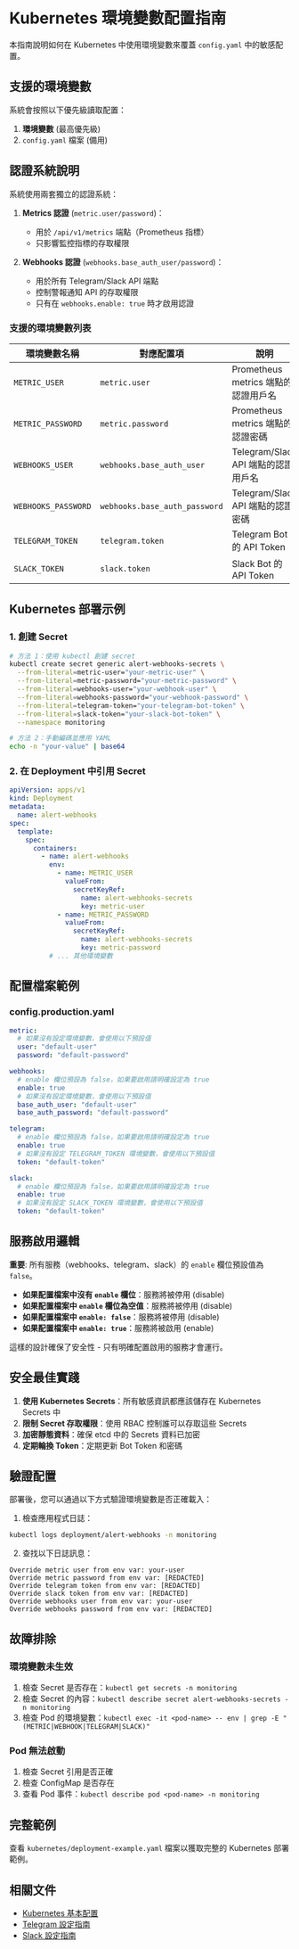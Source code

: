 # Kubernetes 環境變數配置指南

本指南說明如何在 Kubernetes 中使用環境變數來覆蓋 `config.yaml` 中的敏感配置。

## 支援的環境變數

系統會按照以下優先級讀取配置：

1. **環境變數** (最高優先級)
2. `config.yaml` 檔案 (備用)

## 認證系統說明

系統使用兩套獨立的認證系統：

1. **Metrics 認證** (`metric.user/password`)：
   - 用於 `/api/v1/metrics` 端點（Prometheus 指標）
   - 只影響監控指標的存取權限

2. **Webhooks 認證** (`webhooks.base_auth_user/password`)：
   - 用於所有 Telegram/Slack API 端點
   - 控制警報通知 API 的存取權限
   - 只有在 `webhooks.enable: true` 時才啟用認證

### 支援的環境變數列表

| 環境變數名稱        | 對應配置項                    | 說明                                    |
| ------------------- | ----------------------------- | --------------------------------------- |
| `METRIC_USER`       | `metric.user`                 | Prometheus metrics 端點的認證用戶名     |
| `METRIC_PASSWORD`   | `metric.password`             | Prometheus metrics 端點的認證密碼       |
| `WEBHOOKS_USER`     | `webhooks.base_auth_user`     | Telegram/Slack API 端點的認證用戶名     |
| `WEBHOOKS_PASSWORD` | `webhooks.base_auth_password` | Telegram/Slack API 端點的認證密碼       |
| `TELEGRAM_TOKEN`    | `telegram.token`              | Telegram Bot 的 API Token               |
| `SLACK_TOKEN`       | `slack.token`                 | Slack Bot 的 API Token                  |

## Kubernetes 部署示例

### 1. 創建 Secret

```bash
# 方法 1：使用 kubectl 創建 secret
kubectl create secret generic alert-webhooks-secrets \
  --from-literal=metric-user="your-metric-user" \
  --from-literal=metric-password="your-metric-password" \
  --from-literal=webhooks-user="your-webhook-user" \
  --from-literal=webhooks-password="your-webhook-password" \
  --from-literal=telegram-token="your-telegram-bot-token" \
  --from-literal=slack-token="your-slack-bot-token" \
  --namespace monitoring

# 方法 2：手動編碼並應用 YAML
echo -n "your-value" | base64
```

### 2. 在 Deployment 中引用 Secret

```yaml
apiVersion: apps/v1
kind: Deployment
metadata:
  name: alert-webhooks
spec:
  template:
    spec:
      containers:
        - name: alert-webhooks
          env:
            - name: METRIC_USER
              valueFrom:
                secretKeyRef:
                  name: alert-webhooks-secrets
                  key: metric-user
            - name: METRIC_PASSWORD
              valueFrom:
                secretKeyRef:
                  name: alert-webhooks-secrets
                  key: metric-password
          # ... 其他環境變數
```

## 配置檔案範例

### config.production.yaml

```yaml
metric:
  # 如果沒有設定環境變數，會使用以下預設值
  user: "default-user"
  password: "default-password"

webhooks:
  # enable 欄位預設為 false，如果要啟用請明確設定為 true
  enable: true
  # 如果沒有設定環境變數，會使用以下預設值
  base_auth_user: "default-user"
  base_auth_password: "default-password"

telegram:
  # enable 欄位預設為 false，如果要啟用請明確設定為 true
  enable: true
  # 如果沒有設定 TELEGRAM_TOKEN 環境變數，會使用以下預設值
  token: "default-token"

slack:
  # enable 欄位預設為 false，如果要啟用請明確設定為 true
  enable: true
  # 如果沒有設定 SLACK_TOKEN 環境變數，會使用以下預設值
  token: "default-token"
```

## 服務啟用邏輯

**重要**: 所有服務（webhooks、telegram、slack）的 `enable` 欄位預設值為 `false`。

- **如果配置檔案中沒有 `enable` 欄位**：服務將被停用 (disable)
- **如果配置檔案中 `enable` 欄位為空值**：服務將被停用 (disable)
- **如果配置檔案中 `enable: false`**：服務將被停用 (disable)
- **如果配置檔案中 `enable: true`**：服務將被啟用 (enable)

這樣的設計確保了安全性 - 只有明確配置啟用的服務才會運行。

## 安全最佳實踐

1. **使用 Kubernetes Secrets**：所有敏感資訊都應該儲存在 Kubernetes Secrets 中
2. **限制 Secret 存取權限**：使用 RBAC 控制誰可以存取這些 Secrets
3. **加密靜態資料**：確保 etcd 中的 Secrets 資料已加密
4. **定期輪換 Token**：定期更新 Bot Token 和密碼

## 驗證配置

部署後，您可以通過以下方式驗證環境變數是否正確載入：

1. 檢查應用程式日誌：

```bash
kubectl logs deployment/alert-webhooks -n monitoring
```

2. 查找以下日誌訊息：

```
Override metric user from env var: your-user
Override metric password from env var: [REDACTED]
Override telegram token from env var: [REDACTED]
Override slack token from env var: [REDACTED]
Override webhooks user from env var: your-user
Override webhooks password from env var: [REDACTED]
```

## 故障排除

### 環境變數未生效

1. 檢查 Secret 是否存在：`kubectl get secrets -n monitoring`
2. 檢查 Secret 的內容：`kubectl describe secret alert-webhooks-secrets -n monitoring`
3. 檢查 Pod 的環境變數：`kubectl exec -it <pod-name> -- env | grep -E "(METRIC|WEBHOOK|TELEGRAM|SLACK)"`

### Pod 無法啟動

1. 檢查 Secret 引用是否正確
2. 檢查 ConfigMap 是否存在
3. 查看 Pod 事件：`kubectl describe pod <pod-name> -n monitoring`

## 完整範例

查看 `kubernetes/deployment-example.yaml` 檔案以獲取完整的 Kubernetes 部署範例。

## 相關文件

- [Kubernetes 基本配置](./kubernetes-basic.md)
- [Telegram 設定指南](./telegram_setup.md)
- [Slack 設定指南](./slack_setup.md)
